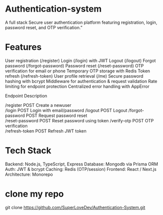 # Authentication-system

A full stack Secure user authentication platform featuring registration, login, password reset, and OTP verification.”

# Features

User registration (/register)
Login (/login) with JWT
Logout (/logout)
Forgot password (/forgot-password)
Password reset (/reset-password)
OTP verification for email or phone
Temporary OTP storage with Redis
Token refresh (/refresh-token)
User profile retrieval (/me)
Secure password hashing with bcrypt
Middleware for authentication & request validation
Rate limiting for endpoint protection
Centralized error handling with AppError

Endpoint Description

/register POST Create a newuser  
/login POST Login with email/password
/logout POST Logout
/forgot-password POST Request password reset  
/reset-password POST Reset password using token
/verify-otp POST OTP verification  
/refresh-token POST Refresh JWT token

# Tech Stack

Backend: Node.js, TypeScript, Express
Database: Mongodb via Prisma ORM
Auth: JWT & bcrypt
Caching: Redis (OTP/session)
Frontend: React / Next.js
Architecture: Monorepo

# clone my repo

git clone https://github.com/SuperLoveDev/Authentication-System.git
